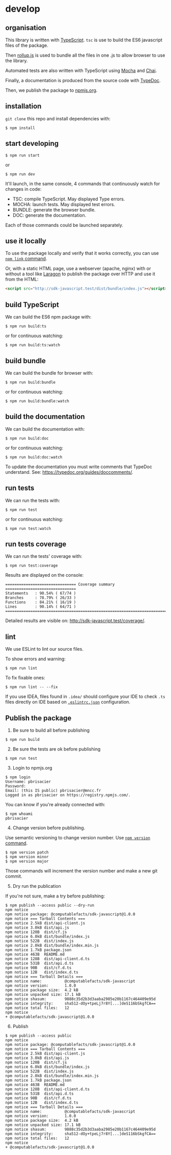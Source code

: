 # develop

## organisation

This library is written with [TypeScript](https://www.typescriptlang.org/). 
`tsc` is use to build the ES6 javascript files of the package.

Then [rollup.js](https://rollupjs.org/) is used to bundle all the files in one .js to allow browser to use 
the library.

Automated tests are also written with TypeScript using [Mocha](https://mochajs.org/) 
and [Chai](https://www.chaijs.com/).

Finally, a documentation is produced from the source code with [TypeDoc](https://typedoc.org/).

Then, we publish the package to [npmjs.org](https://www.npmjs.com/package/@computablefacts/sdk-javascript).

## installation

`git clone` this repo and install dependencies with:

```shell
$ npm install
```

## start developing

```shell
$ npm run start
```
or
```shell
$ npm run dev
```

It'll launch, in the same console, 4 commands that continuously watch for changes in code:

- TSC: compile TypeScript. May displayed Type errors.
- MOCHA: launch tests. May displayed test errors.
- BUNDLE: generate the browser bundle.
- DOC: generate the documentation.

Each of those commands could be launched separately.

## use it locally

To use the package locally and verify that it works correctly, you can use 
[`npm link` command](https://docs.npmjs.com/cli/v6/commands/npm-link).

Or, with a static HTML page, use a webserver (apache, nginx) with or
without a tool like [Laragon](https://laragon.org/) to publish the package
over HTTP and use it from the HTML:

```html
<script src="http://sdk-javascript.test/dist/bundle/index.js"></script>
```

## build TypeScript

We can build the ES6 npm package with:
```shell
$ npm run build:ts
```
or for continuous watching:
```shell
$ npm run build:ts:watch
```

## build bundle

We can build the bundle for browser with:
```shell
$ npm run build:bundle
```
or for continuous watching:
```shell
$ npm run build:bundle:watch
```

## build the documentation

We can build the documentation with:
```shell
$ npm run build:doc
```
or for continuous watching:
```shell
$ npm run build:doc:watch
```

To update the documentation you must write comments that TypeDoc understand.
See: https://typedoc.org/guides/doccomments/.

## run tests

We can run the tests with:
```shell
$ npm run test
```
or for continuous watching:
```shell
$ npm run test:watch
```

## run tests coverage

We can run the tests' coverage with:
```shell
$ npm run test:coverage
```

Results are displayed on the console:
```shell
=============================== Coverage summary ===============================
Statements   : 90.54% ( 67/74 )
Branches     : 78.79% ( 26/33 )
Functions    : 84.21% ( 16/19 )
Lines        : 90.14% ( 64/71 )
================================================================================
```

Detailed results are visible on: http://sdk-javascript.test/coverage/.

## lint

We use ESLint to lint our source files.

To show errors and warning:
```shell
$ npm run lint
```

To fix fixable ones:
```shell
$ npm run lint -- --fix
```

If you use IDEA, files found in `.idea/` should configure your IDE to check `.ts`
files directly on IDE based on [`.eslintrc.json`](.eslintrc.json) configuration.


## Publish the package

1. Be sure to build all before publishing

```shell
$ npm run build
```

2. Be sure the tests are ok before publishing

```shell
$ npm run test
```

3. Login to npmjs.org

```shell
$ npm login
Username: pbrisacier
Password:
Email: (this IS public) pbrisacier@mncc.fr
Logged in as pbrisacier on https://registry.npmjs.com/.
```

You can know if you're already connected with:
```shell
$ npm whoami
pbrisacier
```


4. Change version before publishing. 

Use semantic versioning to change version number. Use
[`npm version` command](https://docs.npmjs.com/cli/v6/commands/npm-version).

```shell
$ npm version patch
$ npm version minor
$ npm version major
```

Those commands will increment the version number and make a new git commit.

5. Dry run the publication

If you're not sure, make a try before publishing:
```shell
$ npm publish --access public --dry-run
npm notice
npm notice package: @computablefacts/sdk-javascript@1.0.0
npm notice === Tarball Contents ===
npm notice 2.5kB dist/api-client.js
npm notice 3.0kB dist/api.js
npm notice 120B  dist/cf.js
npm notice 6.0kB dist/bundle/index.js
npm notice 522B  dist/index.js
npm notice 2.0kB dist/bundle/index.min.js
npm notice 1.7kB package.json
npm notice 463B  README.md
npm notice 128B  dist/api-client.d.ts
npm notice 531B  dist/api.d.ts
npm notice 90B   dist/cf.d.ts
npm notice 12B   dist/index.d.ts
npm notice === Tarball Details ===
npm notice name:          @computablefacts/sdk-javascript
npm notice version:       1.0.0
npm notice package size:  4.2 kB
npm notice unpacked size: 17.1 kB
npm notice shasum:        9888c35d2b3d3aaba2985e20b1167c464409e95d
npm notice integrity:     sha512-dOy+tpeLj7r8Y[...]deS116bSkgfCA==
npm notice total files:   12
npm notice
+ @computablefacts/sdk-javascript@1.0.0
```

6. Publish

```shell
$ npm publish --access public
npm notice
npm notice package: @computablefacts/sdk-javascript@1.0.0
npm notice === Tarball Contents ===
npm notice 2.5kB dist/api-client.js
npm notice 3.0kB dist/api.js
npm notice 120B  dist/cf.js
npm notice 6.0kB dist/bundle/index.js
npm notice 522B  dist/index.js
npm notice 2.0kB dist/bundle/index.min.js
npm notice 1.7kB package.json
npm notice 463B  README.md
npm notice 128B  dist/api-client.d.ts
npm notice 531B  dist/api.d.ts
npm notice 90B   dist/cf.d.ts
npm notice 12B   dist/index.d.ts
npm notice === Tarball Details ===
npm notice name:          @computablefacts/sdk-javascript
npm notice version:       1.0.0
npm notice package size:  4.2 kB
npm notice unpacked size: 17.1 kB
npm notice shasum:        9888c35d2b3d3aaba2985e20b1167c464409e95d
npm notice integrity:     sha512-dOy+tpeLj7r8Y[...]deS116bSkgfCA==
npm notice total files:   12
npm notice
+ @computablefacts/sdk-javascript@1.0.0
```
